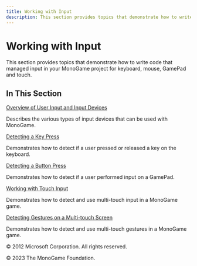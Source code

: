```yaml
---
title: Working with Input
description: This section provides topics that demonstrate how to write code that managed input in your MonoGame project for keyboard, mouse, gamepad and touch.
---
```


# Working with Input

This section provides topics that demonstrate how to write code that managed input in your MonoGame project for keyboard, mouse, GamePad and touch.

## In This Section

[Overview of User Input and Input Devices](../../whatis/WhatIs_Input.md)

Describes the various types of input devices that can be used with MonoGame.

[Detecting a Key Press](HowTo_DetectKeyPress.md)

Demonstrates how to detect if a user pressed or released a key on the keyboard.

[Detecting a Button Press](HowTo_DetectGamePadInput.md)

Demonstrates how to detect if a user performed input on a GamePad.

[Working with Touch Input](HowTo_UseMultiTouchInput.md)

Demonstrates how to detect and use multi-touch input in a MonoGame game.

[Detecting Gestures on a Multi-touch Screen](HowTo_Detect_Gestures.md)

Demonstrates how to detect and use multi-touch gestures in a MonoGame game.

© 2012 Microsoft Corporation. All rights reserved.  

© 2023 The MonoGame Foundation.
